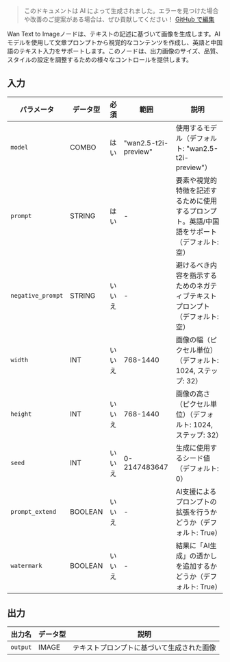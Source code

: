 > このドキュメントは AI によって生成されました。エラーを見つけた場合や改善のご提案がある場合は、ぜひ貢献してください！ [GitHub で編集](https://github.com/Comfy-Org/embedded-docs/blob/main/comfyui_embedded_docs/docs/WanTextToImageApi/ja.md)

Wan Text to Imageノードは、テキストの記述に基づいて画像を生成します。AIモデルを使用して文章プロンプトから視覚的なコンテンツを作成し、英語と中国語のテキスト入力をサポートします。このノードは、出力画像のサイズ、品質、スタイルの設定を調整するための様々なコントロールを提供します。

## 入力

| パラメータ | データ型 | 必須 | 範囲 | 説明 |
|-----------|-----------|----------|-------|-------------|
| `model` | COMBO | はい | "wan2.5-t2i-preview" | 使用するモデル（デフォルト: "wan2.5-t2i-preview"） |
| `prompt` | STRING | はい | - | 要素や視覚的特徴を記述するために使用するプロンプト。英語/中国語をサポート（デフォルト: 空） |
| `negative_prompt` | STRING | いいえ | - | 避けるべき内容を指示するためのネガティブテキストプロンプト（デフォルト: 空） |
| `width` | INT | いいえ | 768-1440 | 画像の幅（ピクセル単位）（デフォルト: 1024, ステップ: 32） |
| `height` | INT | いいえ | 768-1440 | 画像の高さ（ピクセル単位）（デフォルト: 1024, ステップ: 32） |
| `seed` | INT | いいえ | 0-2147483647 | 生成に使用するシード値（デフォルト: 0） |
| `prompt_extend` | BOOLEAN | いいえ | - | AI支援によるプロンプトの拡張を行うかどうか（デフォルト: True） |
| `watermark` | BOOLEAN | いいえ | - | 結果に「AI生成」の透かしを追加するかどうか（デフォルト: True） |

## 出力

| 出力名 | データ型 | 説明 |
|-------------|-----------|-------------|
| `output` | IMAGE | テキストプロンプトに基づいて生成された画像 |
